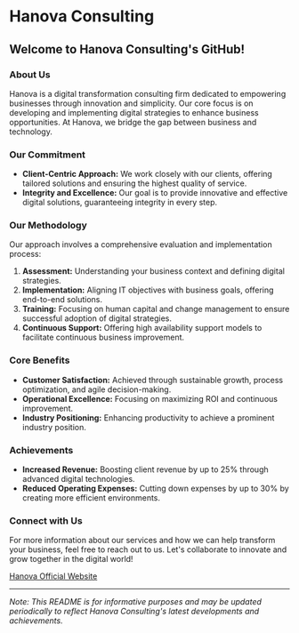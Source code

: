 # Hanova Consulting

## Welcome to Hanova Consulting's GitHub!

### About Us
Hanova is a digital transformation consulting firm dedicated to empowering businesses through innovation and simplicity. Our core focus is on developing and implementing digital strategies to enhance business opportunities. At Hanova, we bridge the gap between business and technology.

### Our Commitment
- **Client-Centric Approach:** We work closely with our clients, offering tailored solutions and ensuring the highest quality of service.
- **Integrity and Excellence:** Our goal is to provide innovative and effective digital solutions, guaranteeing integrity in every step.

### Our Methodology
Our approach involves a comprehensive evaluation and implementation process:
1. **Assessment:** Understanding your business context and defining digital strategies.
2. **Implementation:** Aligning IT objectives with business goals, offering end-to-end solutions.
3. **Training:** Focusing on human capital and change management to ensure successful adoption of digital strategies.
4. **Continuous Support:** Offering high availability support models to facilitate continuous business improvement.

### Core Benefits
- **Customer Satisfaction:** Achieved through sustainable growth, process optimization, and agile decision-making.
- **Operational Excellence:** Focusing on maximizing ROI and continuous improvement.
- **Industry Positioning:** Enhancing productivity to achieve a prominent industry position.

### Achievements
- **Increased Revenue:** Boosting client revenue by up to 25% through advanced digital technologies.
- **Reduced Operating Expenses:** Cutting down expenses by up to 30% by creating more efficient environments.

### Connect with Us
For more information about our services and how we can help transform your business, feel free to reach out to us. Let's collaborate to innovate and grow together in the digital world!

[Hanova Official Website](https://hanova.mx/home.html)

---

*Note: This README is for informative purposes and may be updated periodically to reflect Hanova Consulting's latest developments and achievements.*
